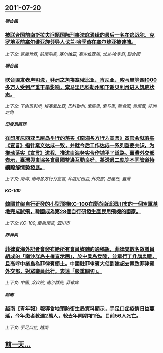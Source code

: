 ## [2011-07-20](/news/2011/07/20/index.md)

##### 聯合國
### [被联合国前南斯拉夫问题国际刑事法庭通缉的最后一名在逃战犯、克罗地亚前塞尔维亚族领导人戈兰·哈季奇在塞尔维亚被逮捕。](/news/2011/07/20/被联合国前南斯拉夫问题国际刑事法庭通缉的最后一名在逃战犯-克罗地亚前塞尔维亚族领导人戈兰-哈季奇在塞尔维亚被逮捕.md)
_上下文: 克羅地亞, 前南刑庭, 塞尔维亚, 塞尔维亚族, 戈兰·哈季奇, 聯合國_

##### 聯合國
### [联合国发表声明说，非洲之角埃塞俄比亚、肯尼亚、索马里等国1000多万人受到严重干旱影响，索马里巴科勒州和下谢贝利州进入饥荒状态。](/news/2011/07/20/联合国发表声明说-非洲之角埃塞俄比亚-肯尼亚-索马里等国1000多万人受到严重干旱影响-索马里巴科勒州和下谢贝利州进入饥.md)
_上下文: 下谢贝利州, 埃塞俄比亞, 巴科勒州, 索馬里, 索马里, 聯合國, 肯尼亚, 非洲之角_

##### 印度尼西亞
### [在印度尼西亚巴厘岛举行的落实《南海各方行为宣言》高官会就落实《宣言》指针案文达成一致，并就今后工作达成一系列重要共识，为推动落实《宣言》进程、推进南海务实合作铺平了道路。臺灣外交部表示，臺灣與東協各會員國雙邊互動良好，將透過二軌等不同管道持續瞭解情勢發展。 ](/news/2011/07/20/在印度尼西亚巴厘岛举行的落实-南海各方行为宣言-高官会就落实-宣言-指针案文达成一致-并就今后工作达成一系列重要共识-为.md)
_上下文: 南海, 南海各方行为宣言, 印度尼西亞, 外交部, 巴厘岛, 臺灣_

##### KC-100
### [韓國首架自行研發的小型飛機KC-100在慶尚南道泗川市的一個空軍基地完成試飛，韓國成為第28個自行研發生產民用飛機的國家。 ](/news/2011/07/20/韓國首架自行研發的小型飛機KC-100在慶尚南道泗川市的一個空軍基地完成試飛-韓國成為第28個自行研發生產民用飛機的國家.md)
_上下文: KC-100, 慶尚南道, 泗川市_

##### 菲律宾
### [ 菲律賓海外記者會發布給所有會員媒體的通稿說，菲律賓數名眾議員組成的「南沙群島主權宣示團」，於中業島登陸，並舉行了升旗典禮，且高呼中業島為菲律賓領土。中國駐菲律賓大使劉建超去電致菲律賓外交部，對眾議員此行，表達「嚴重關切」。 ](/news/2011/07/20/菲律賓海外記者會發布給所有會員媒體的通稿說-菲律賓數名眾議員組成的-南沙群島主權宣示團-於中業島登陸-並舉行了升旗典.md)
_上下文: 中国, 众议院, 南沙群島, 菲律宾_

##### 越南
### [ 越南《青年報》報導當地預防衛生局資料顯示，手足口症疫情日益蔓延，今年患者數達2萬人，較去年同期增1倍。目前56人死亡。 ](/news/2011/07/20/越南-青年報-報導當地預防衛生局資料顯示-手足口症疫情日益蔓延-今年患者數達2萬人-較去年同期增1倍-目前56人死亡.md)
_上下文: 手足口症, 越南_

## [前一天...](/news/2011/07/19/index.md)


